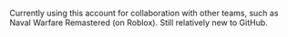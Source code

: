 Currently using this account for collaboration with other teams, such as Naval Warfare Remastered (on Roblox). Still relatively new to GitHub. 

<!---
Derpmasternoob/Derpmasternoob is a ✨ special ✨ repository because its `README.md` (this file) appears on your GitHub profile.
You can click the Preview link to take a look at your changes.
--->
